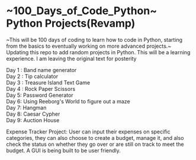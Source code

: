 # ~100_Days_of_Code_Python~ Python Projects(Revamp)

~This will be 100 days of coding to learn how to code in Python, starting from the basics to eventually working on more advanced projects.~ Updating this repo to add random projects in Python. This will be a learning experience. I am leaving the original text for posterity

Day 1 : Band name generator<br>
Day 2 : Tip calculator<br>
Day 3 : Treasure Island Text Game<br>
Day 4 : Rock Paper Scissors <br>
Day 5: Password Generator <br>
Day 6: Using Reeborg's World to figure out a maze <br>
Day 7: Hangman <br>
Day 8: Caesar Cypher <br>
Day 9: Auction House <br>

Expense Tracker Project:
User can input their expenses on specific categories, they can also choose to create a budget, manage it, and also check the status on whether they go over or are still on track to meet the budget. A GUI is being built to be user friendly.

